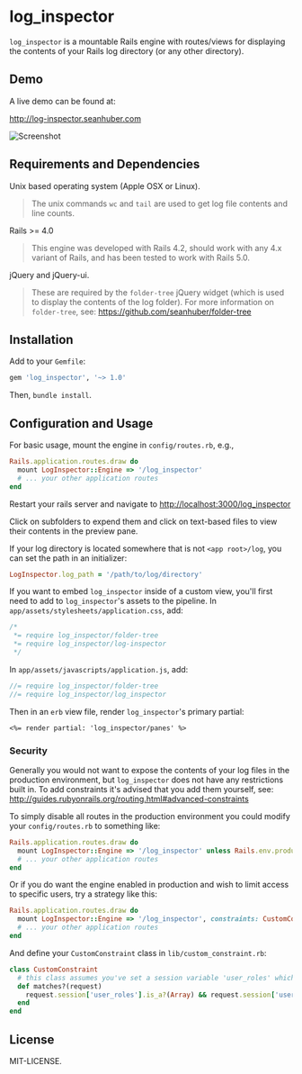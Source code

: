 log_inspector
==============

`log_inspector` is a mountable Rails engine with routes/views for displaying the contents of your Rails log directory (or any other directory).


Demo
-----------------------------

A live demo can be found at:

http://log-inspector.seanhuber.com

![Screenshot](https://cdn.rawgit.com/seanhuber/log_inspector/master/screenshot.png)


Requirements and Dependencies
-----------------------------

Unix based operating system (Apple OSX or Linux).

  > The unix commands `wc` and `tail` are used to get log file contents and line counts.

Rails >= 4.0

  > This engine was developed with Rails 4.2, should work with any 4.x variant of Rails, and has been tested to work with Rails 5.0.

jQuery and jQuery-ui.

  > These are required by the `folder-tree` jQuery widget (which is used to display the contents of the log folder).  For more information on `folder-tree`, see: https://github.com/seanhuber/folder-tree


Installation
-----------------------------

Add to your `Gemfile`:

```ruby
gem 'log_inspector', '~> 1.0'
```

Then, `bundle install`.


Configuration and Usage
-----------------------------

For basic usage, mount the engine in `config/routes.rb`, e.g.,

```ruby
Rails.application.routes.draw do
  mount LogInspector::Engine => '/log_inspector'
  # ... your other application routes
end
```

Restart your rails server and navigate to <http://localhost:3000/log_inspector>

Click on subfolders to expend them and click on text-based files to view their contents in the preview pane.

If your log directory is located somewhere that is not `<app root>/log`, you can set the path in an initializer:

```ruby
LogInspector.log_path = '/path/to/log/directory'
```

If you want to embed `log_inspector` inside of a custom view, you'll first need to add to `log_inspector`'s assets to the pipeline.  In `app/assets/stylesheets/application.css`, add:

```css
/*
 *= require log_inspector/folder-tree
 *= require log_inspector/log-inspector
 */
```

In `app/assets/javascripts/application.js`, add:

```javascript
//= require log_inspector/folder-tree
//= require log_inspector/log_inspector
```

Then in an `erb` view file, render `log_inspector`'s primary partial:

```
<%= render partial: 'log_inspector/panes' %>
```


### Security

Generally you would not want to expose the contents of your log files in the production environment, but `log_inspector` does not have any restrictions built in.  To add constraints it's advised that you add them yourself, see: http://guides.rubyonrails.org/routing.html#advanced-constraints

To simply disable all routes in the production environment you could modify your `config/routes.rb` to something like:

```ruby
Rails.application.routes.draw do
  mount LogInspector::Engine => '/log_inspector' unless Rails.env.production?
  # ... your other application routes
end
```

Or if you do want the engine enabled in production and wish to limit access to specific users, try a strategy like this:

```ruby
Rails.application.routes.draw do
  mount LogInspector::Engine => '/log_inspector', constraints: CustomConstraint.new
  # ... your other application routes
end
```

And define your `CustomConstraint` class in `lib/custom_constraint.rb`:

```ruby
class CustomConstraint
  # this class assumes you've set a session variable 'user_roles' which is an array of strings
  def matches?(request)
    request.session['user_roles'].is_a?(Array) && request.session['user_roles'].include?('admin')
  end
end
```


License
-----------------------------

MIT-LICENSE.
